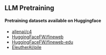 ## LLM Pretraining

#### Pretraining datasets available on Huggingface
- [allenai/c4](https://huggingface.co/datasets/allenai/c4)
- [HuggingFaceFW/fineweb](https://huggingface.co/datasets/HuggingFaceFW/fineweb)
- [HuggingFaceFW/fineweb-edu](https://huggingface.co/datasets/HuggingFaceFW/fineweb-edu)
- [EleutherAI/pile](https://huggingface.co/datasets/EleutherAI/pile)
